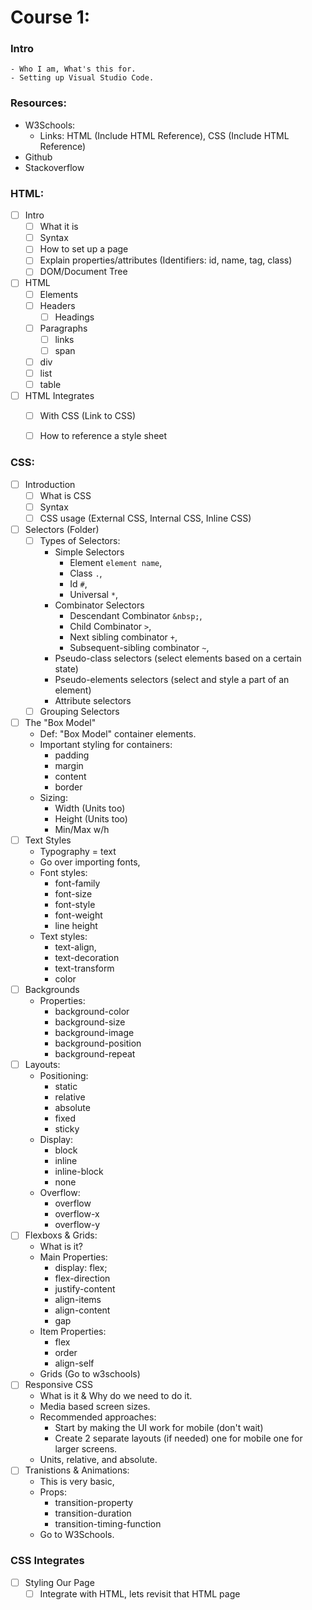 
Course 1:
====
### Intro
    - Who I am, What's this for.
    - Setting up Visual Studio Code.

### Resources: 
- W3Schools: 
   - Links: HTML (Include HTML Reference), CSS (Include HTML Reference)
- Github
- Stackoverflow

### HTML:
- [ ] Intro
    - [ ] What it is
    - [ ] Syntax
    - [ ] How to set up a page
    - [ ] Explain properties/attributes (Identifiers: id, name, tag, class)
    - [ ] DOM/Document Tree
- [ ] HTML
    - [ ] Elements
    - [ ] Headers
        - [ ] Headings
    - [ ] Paragraphs
        - [ ] links
        - [ ] span
    - [ ] div
    - [ ] list
    - [ ] table
- [ ] HTML Integrates
    - [ ] With CSS (Link to CSS)
    - [ ] How to reference a style sheet


### CSS:
- [ ] Introduction
    - [ ] What is CSS
    - [ ] Syntax
    - [ ] CSS usage (External CSS, Internal CSS, Inline CSS)
- [ ] Selectors (Folder)
    - [ ] Types of Selectors:
        - Simple Selectors
            - Element `element name`,
            - Class `.`,
            - Id `#`,
            - Universal `*`,
        - Combinator Selectors
            - Descendant Combinator `&nbsp;`,
            - Child Combinator `>`,
            - Next sibling combinator `+`,
            - Subsequent-sibling combinator `~`,
        - Pseudo-class selectors (select elements based on a certain state)
        - Pseudo-elements selectors (select and style a part of an element)
        - Attribute selectors
    - [ ] Grouping Selectors
- [ ] The "Box Model"
    - Def: "Box Model" container elements.
    - Important styling for containers:
        - padding
        - margin
        - content
        - border
    - Sizing:
        - Width (Units too)
        - Height (Units too)
        - Min/Max w/h
- [ ] Text Styles
    - Typography = text
    - Go over importing fonts, 
    - Font styles:
        - font-family
        - font-size
        - font-style
        - font-weight
        - line height
    - Text styles:
        - text-align,
        - text-decoration
        - text-transform
        - color
- [ ] Backgrounds
    - Properties:
        - background-color
        - background-size
        - background-image
        - background-position
        - background-repeat
- [ ] Layouts:
    - Positioning:
        - static
        - relative
        - absolute
        - fixed
        - sticky
    - Display:
        - block
        - inline
        - inline-block
        - none
    - Overflow:
        - overflow
        - overflow-x
        - overflow-y
- [ ] Flexboxs & Grids:
    - What is it?
    - Main Properties:
        - display: flex;
        - flex-direction
 		- justify-content
 		- align-items
 		- align-content
 		- gap
    - Item Properties:
 		- flex
 		- order
 		- align-self
    - Grids (Go to w3schools)
- [ ] Responsive CSS
    - What is it & Why do we need to do it.
    - Media based screen sizes.
    - Recommended approaches:
        - Start by making the UI work for mobile (don't wait)
        - Create 2 separate layouts (if needed) one for mobile one for larger screens.
    - Units, relative, and absolute.
- [ ] Tranistions & Animations:
    - This is very basic,
    - Props:
 		- transition-property
 		- transition-duration
 		- transition-timing-function
    - Go to W3Schools.
### CSS Integrates
- [ ] Styling Our Page
    - [ ] Integrate with HTML, lets revisit that HTML page
